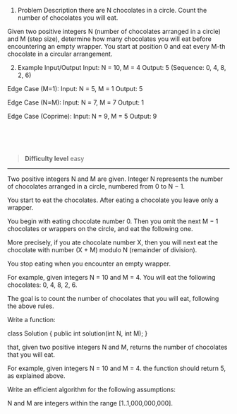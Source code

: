 1. Problem Description
  there are N chocolates in a circle. Count the number of chocolates you will eat.

Given two positive integers N (number of chocolates arranged in a circle) and M (step size), determine how many chocolates you will eat before encountering an empty wrapper. You start at position 0 and eat every M-th chocolate in a circular arrangement.

2. Example Input/Output
Input: N = 10, M = 4
Output: 5 (Sequence: 0, 4, 8, 2, 6)

Edge Case (M=1):
Input: N = 5, M = 1
Output: 5

Edge Case (N=M):
Input: N = 7, M = 7
Output: 1

Edge Case (Coprime):
Input: N = 9, M = 5
Output: 9


<br><br><br>

> **Difficulty level**
> easy

---

Two positive integers N and M are given. Integer N represents the number of chocolates arranged in a circle, numbered from 0 to N − 1.

You start to eat the chocolates. After eating a chocolate you leave only a wrapper.

You begin with eating chocolate number 0. Then you omit the next M − 1 chocolates or wrappers on the circle, and eat the following one.

More precisely, if you ate chocolate number X, then you will next eat the chocolate with number (X + M) modulo N (remainder of division).

You stop eating when you encounter an empty wrapper.

For example, given integers N = 10 and M = 4. You will eat the following chocolates: 0, 4, 8, 2, 6.

The goal is to count the number of chocolates that you will eat, following the above rules.

Write a function:

class Solution { public int solution(int N, int M); }


that, given two positive integers N and M, returns the number of chocolates that you will eat.

For example, given integers N = 10 and M = 4. the function should return 5, as explained above.

Write an efficient algorithm for the following assumptions:

N and M are integers within the range [1..1,000,000,000].